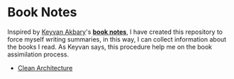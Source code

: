 # Book Notes

Inspired by [Keyvan Akbary](https://github.com/keyvanakbary)'s **[book notes](https://github.com/keyvanakbary/book-notes)**, I have created this repository to force myself writing summaries, in this way, I can collect information about the books I read. As Keyvan says, this procedure help me on  the book assimilation process.

* [Clean Architecture](https://github.com/benatespina/book-notes/blob/master/clean_architecture.md)
